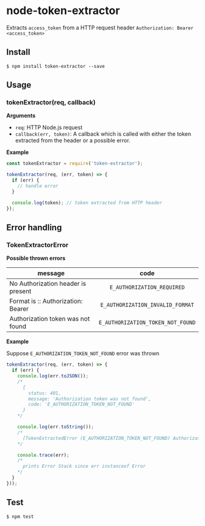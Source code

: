 # node-token-extractor

Extracts `access_token` from a HTTP request header `Authorization: Bearer <access_token>`

## Install

```
$ npm install token-extractor --save
```

## Usage

### tokenExtractor(req, callback)

**Arguments**

* `req`: HTTP Node.js request
* `callback(err, token)`: A callback which is called with either the token extracted from the header or a possible error.

**Example**

```javascript
const tokenExtractor = require('token-extractor');

tokenExtractor(req, (err, token) => {
  if (err) {
    // handle error
  }

  console.log(token); // token extracted from HTTP header
});
```

## Error handling

### TokenExtractorError

**Possible thrown errors**

| message                                         | code                                 |
| ----------------------------------------------- |:------------------------------------:|
| No Authorization header is present              | `E_AUTHORIZATION_REQUIRED`           |
| Format is :: Authorization: Bearer <token>      | `E_AUTHORIZATION_INVALID_FORMAT`     |
| Authorization token was not found               | `E_AUTHORIZATION_TOKEN_NOT_FOUND`    |

**Example**

Suppose `E_AUTHORIZATION_TOKEN_NOT_FOUND` error was thrown

```javascript
tokenExtractor(req, (err, token) => {
  if (err) {
    console.log(err.toJSON());
    /*
      {
        status: 401,
        message: 'Authorization token was not found',
        code: 'E_AUTHORIZATION_TOKEN_NOT_FOUND'
      }
    */

    console.log(err.toString());
    /*
      [TokenExtractedError (E_AUTHORIZATION_TOKEN_NOT_FOUND) Authorization token was not found]
    */

    console.trace(err);
    /*
      prints Error Stack since err instanceof Error
    */
  }
}));
```

## Test

```
$ npm test
```
